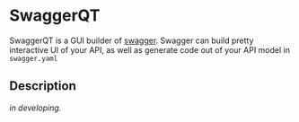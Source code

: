 # SwaggerQT

SwaggerQT is a GUI builder of [swagger](https://swagger.io).
Swagger can build pretty interactive UI of your API, as well as generate code out of your API model in `swagger.yaml`

## Description

_in developing._
